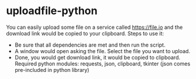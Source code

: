 ﻿# uploadfile-python
You can easily upload some file on a service called https://file.io and the download link would be copied to your clipboard.
Steps to use it:
 - Be sure that all dependencies are met and then run the script.
 - A window would open asking the file. Select the file you want to upload.
 - Done, you would get download link, it would be copied to clipboard.
Required python modules: requests, json, clipboard, tkinter (json comes pre-included in python library)

